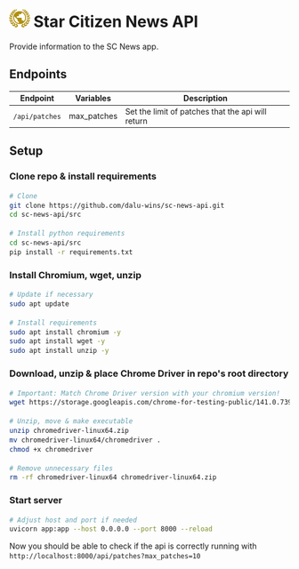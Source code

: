 # <img src="https://github.com/dalu-wins/sc-news/blob/master/assets/app_icon.svg" alt="App Icon" height="32"> Star Citizen News API
Provide information to the SC News app.

## Endpoints
Endpoint | Variables | Description |
--- | --- | ---
`/api/patches` | max_patches | Set the limit of patches that the api will return 

## Setup

### Clone repo & install requirements
```bash
# Clone
git clone https://github.com/dalu-wins/sc-news-api.git
cd sc-news-api/src

# Install python requirements
cd sc-news-api/src
pip install -r requirements.txt
```

### Install Chromium, wget, unzip
```bash
# Update if necessary
sudo apt update

# Install requirements
sudo apt install chromium -y
sudo apt install wget -y
sudo apt install unzip -y
```

### Download, unzip & place Chrome Driver in repo's root directory
```bash
# Important: Match Chrome Driver version with your chromium version!
wget https://storage.googleapis.com/chrome-for-testing-public/141.0.7390.122/linux64/chromedriver-linux64.zip

# Unzip, move & make executable
unzip chromedriver-linux64.zip
mv chromedriver-linux64/chromedriver .
chmod +x chromedriver

# Remove unnecessary files
rm -rf chromedriver-linux64 chromedriver-linux64.zip
```

### Start server
```bash
# Adjust host and port if needed
uvicorn app:app --host 0.0.0.0 --port 8000 --reload
```

Now you should be able to check if the api is correctly running with ```http://localhost:8000/api/patches?max_patches=10```
